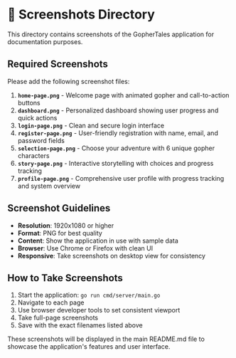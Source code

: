 # 📸 Screenshots Directory

This directory contains screenshots of the GopherTales application for documentation purposes.

## Required Screenshots

Please add the following screenshot files:

1. **`home-page.png`** - Welcome page with animated gopher and call-to-action buttons
2. **`dashboard.png`** - Personalized dashboard showing user progress and quick actions  
3. **`login-page.png`** - Clean and secure login interface
4. **`register-page.png`** - User-friendly registration with name, email, and password fields
5. **`selection-page.png`** - Choose your adventure with 6 unique gopher characters
6. **`story-page.png`** - Interactive storytelling with choices and progress tracking
7. **`profile-page.png`** - Comprehensive user profile with progress tracking and system overview

## Screenshot Guidelines

- **Resolution**: 1920x1080 or higher
- **Format**: PNG for best quality
- **Content**: Show the application in use with sample data
- **Browser**: Use Chrome or Firefox with clean UI
- **Responsive**: Take screenshots on desktop view for consistency

## How to Take Screenshots

1. Start the application: `go run cmd/server/main.go`
2. Navigate to each page
3. Use browser developer tools to set consistent viewport
4. Take full-page screenshots
5. Save with the exact filenames listed above

These screenshots will be displayed in the main README.md file to showcase the application's features and user interface.